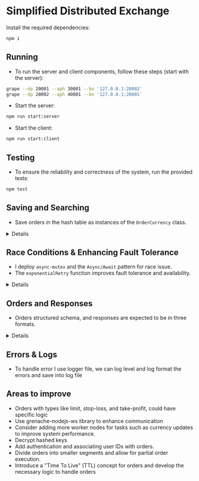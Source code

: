 # Simplified Distributed Exchange

Install the required dependencies:
```bash
npm i
```
## Running 
* To run the server and client components, follow these steps (start with the server):

```bash
grape --dp 20001 --aph 30001 --bn '127.0.0.1:20002'
grape --dp 20002 --aph 40001 --bn '127.0.0.1:20001'
```
* Start the server:
```bash
npm run start:server
```
* Start the client:
```bash
npm run start:client
```
## Testing
* To ensure the reliability and correctness of the system, run the provided tests:
```bash
npm test
```
## Saving and Searching 

- Save orders in the hash table as instances of the `OrderCurrency` class.

<details>
     <summary> Details </summary>

#### Saving Orders in the Hash Table

- Each order is saved within the `orderHashTable` in the `OrderCurrency` class.
- Every order receives a distinct hash key determined by its attributes: `side`, `quantity`, and `type`. For example, "btusell50" represents a "sell 50 btu" order.
- Queuing: When a new order shares the same key, like "sell 50 btu," it will be placed in a queue alongside similar orders.


#### Efficient O(1) Search Capability

- Searching within the hash table boasts an impressive time complexity of O(1), signifying remarkable efficiency. All that's required is the creation of a `searchKey` through the combination of `side`, `quantity`, and `type`.
- As soon as a match is identified during the search, the order is promptly removed from the `orderHashTable` object.

</details>

## Race Conditions & Enhancing Fault Tolerance

- I deploy `async-mutex` and the `Async/Await` pattern for race issue.
-  The `exponentialRetry` function improves fault tolerance and availability.

<details>
     <summary> Details </summary>


* 1. Using `async-mutex` for Request Locking and Matching
    We utilize the `async-mutex` library to implement locks on requests and matching. 

* 2. Deploying `Async/Await` in Order Submission as an Array of Objects. We implement asynchronous processing of orders by submitting them as an array of objects. 

#### Enhancing Fault Tolerance
To increase the fault tolerance we employ the `submitOrdersWithRetry` function. This function retries and increase waiting time exponentially to avoid too much load on network and allow the server

</details>

## Orders and Responses
* Orders structured schema, and responses are expected to be in three formats.


<details>
   <summary> Details </summary>

#### Orders
* Orders should be structured as objects with the following properties:
```javascript
   {
    orderId: 3,
    symbol: 'ETH', 
    quantity: 50,
    price: 2700.00,
    side: 'sell',
    orderType: 'market', 
  }
```
#### Output
* The output messages fall into three main categories when no errors occur:
* 1- Order Successfully Added to Order Book
```bash
Your sell  order for 50 ETH has been added to the order book. You are at the front of the queue.
```
* 2- Order Added to Queue. This message indicates that your order has been added to a queue, and you're in a specific position within that queue.
```bash
Your sell order for 50 BTC  has been added to the order book. You are in position 2 in the queue.
```
* 3- Order Matched for Exchange. This message signifies that your order found a match for an exchange, so it didn't go into the queue and was processed immediately.
```bash
Your purchase of 50 sell has been successfully completed.
```
</details>

## Errors & Logs
* To handle error I use logger file, we can log level and log format the errors and save into log file

## Areas to improve
* Orders with types like limit, stop-loss, and take-profit, could have specific logic
* Use grenache-nodejs-ws library to enhance communication 
* Consider adding more worker nodes for tasks such as currency updates to improve system performance.
* Decrypt hashed keys
* Add authentication and associating user IDs with orders.
* Divide orders into smaller segments and allow for partial order execution.
* Introduce a "Time To Live" (TTL) concept for orders and develop the necessary logic to handle orders 
